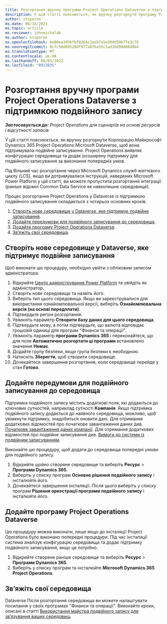 ```yaml
---
title: Розгортання вручну програми Project Operations Dataverse з підтримкою подвійного запису
description: У цій статті пояснюється, як вручну розгорнути програму Project Operations Dataverse, щоб вона підтримувала подвійне записування.
author: stsporen
ms.date: 06/18/2021
ms.topic: article
ms.reviewer: johnmichalak
ms.author: stsporen
ms.openlocfilehash: be80ea3956fbf0264c2eeb7a5e30dd50b77e3c78
ms.sourcegitcommit: 6cfc50d89528df977a8f6a55c1ad39d99800d9b4
ms.translationtype: MT
ms.contentlocale: uk-UA
ms.lasthandoff: 06/03/2022
ms.locfileid: "8912035"
---
```

# <a name="manually-deploy-the-project-operations-dataverse-app-with-dual-write-support"></a>Розгортання вручну програми Project Operations Dataverse з підтримкою подвійного запису

_**Застосовується до:** Project Operations для сценаріїв на основі ресурсів і відсутності запасів_

У цій статті пояснюється, як вручну розгорнути Корпорацію Майкрософт Dynamics 365 Project Operations Microsoft Dataverse, щоб вона підтримувала подвійне записування. Project Operations виявляє конфігурацію середовища та додає розширену підтримку для подвійного записування за виконання попередніх умов.

Під Вільний час розгортання через Microsoft Dynamics служб життєвого циклу (LCS), якщо ви дотримувалися інструкцій, наведених Microsoft Power Platform у цій статті, ви можете пропустити розгортання інтеграції (раніше відомої Common Data Service як навколишнє середовище).

Процес розгортання Project Operations у Dataverse із підтримкою подвійного записування складається з чотирьох основних кроків.

1. [Створіть нове середовище у Dataverse, яке підтримує подвійне записування](#create).
2. [Додайте передумови для подвійного записування до середовища](#prerequisites).
3. [Додайте програму Project Operations Dataverse](#dataverse).
4. [Зв’яжіть свої середовища](#link).

## <a name="create-a-new-environment-in-dataverse-that-supports-dual-write"></a><a name="create"></a>Створіть нове середовище у Dataverse, яке підтримує подвійне записування

Щоб виконати цю процедуру, необхідно увійти з обліковим записом адміністратора.

1. Відкрийте [Центр адміністрування Power Platform](https://admin.powerplatform.com) та увійдіть як адміністратор.
2. Створіть нове середовище та назвіть його.
3. Виберіть тип цього середовища. Якщо ви зареєструвалися для використання ознайомлювальної версії, виберіть **Ознайомлювальна версія (на основі передплати)**.
4. Підтвердьте регіон розгортання.
5. Увімкніть параметр **Створити базу даних для цього середовища**. 
6. Підтвердьте мову, а потім підтвердьте, що валюта відповідає грошовій одиниці для програм "Фінанси та операції".
7. Увімкніть параметр **програми Dynamics 365** і переконайтеся, що для поля **Автоматично розгортати ці програми** встановлено значення **Немає**.
8. Додайте групу безпеки, якщо група безпеки є необхідною.
9. Натисніть **Зберегти**, щоб створити середовище.
10. Дочекайтеся завершення розгортання, коли середовище перейде у стан **Готово**.

## <a name="add-dual-write-prerequisites-to-the-environment"></a><a name="prerequisites"></a>Додайте передумови для подвійного записування до середовища

Підтримка подвійного запису містить додаткові поля, які додаються до ключових сутностей, наприклад сутності **Компанія**. Якщо підтримка подвійного запису додається до наявного середовища, можливо, щоб увімкнути підтримку, знадобиться оновити дані. Для отримання додаткових відомостей про початкове завантаження даних див. [Початкове завантаження даних компанії](/dynamics365/fin-ops-core/dev-itpro/data-entities/dual-write/bootstrap-company-data). Для отримання додаткових відомостей про подвійне записування див. [Вимоги до системи із подвійним записуванням](/dynamics365/fin-ops-core/dev-itpro/data-entities/dual-write/dual-write-system-req).

Виконайте цю процедуру, щоб додати до середовища попередні умови для подвійного запису.

1. Відкрийте щойно створене середовище та виберіть **Ресурс** \> **Програми Dynamics 365**.
2. Виберіть у списку програм **Основне рішення подвійного запису** і інсталюйте його.
3. Дочекайтеся завершення інсталяції. Після цього виберіть у списку програм **Рішення оркестрації програми подвійного запису** і інсталюйте його.

## <a name="add-the-project-operations-dataverse-app"></a><a name="dataverse"></a>Додайте програму Project Operations Dataverse

Цю процедуру можна виконати, лише якщо до інсталяції Project Operations було виконано попередні процедури. Під час інсталяції система аналізує конфігурацію середовища та додає підтримку подвійного записування, якщо це потрібно.

1. Відкрийте створене раніше середовище та виберіть **Ресурс** \> **Програми Dynamics 365**.
2. Виберіть у списку програм та інсталюйте **Microsoft Dynamics 365 Project Operations**.

## <a name="link-your-environments"></a><a name="link"></a>Зв’яжіть свої середовища

Dataverse Після розгортання середовища ви можете налаштувати посилання у своїх програмах "Фінанси та операції". Виконайте кроки, описані в статті [Використання майстра подвійного запису для зв’язування ваших середовищ](/dynamics365/fin-ops-core/dev-itpro/data-entities/dual-write/link-your-environment).

